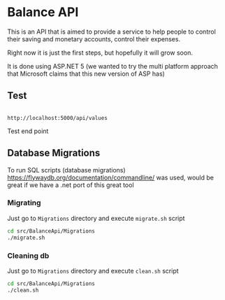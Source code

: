# Balance API

This is an API that is aimed to provide a service to help people to control their saving and monetary accounts, control their expenses.

Right now it is just the first steps, but hopefully it will grow soon.

It is done using ASP.NET 5 (we wanted to try the multi platform approach that Microsoft claims that this new version of ASP has)

## Test

```ssh

http://localhost:5000/api/values

```

Test end point

## Database Migrations

To run SQL scripts (database migrations) https://flywaydb.org/documentation/commandline/ was used, would be great if we have a .net port of this great tool

### Migrating

Just go to ``` Migrations ``` directory and execute ``` migrate.sh ``` script

```bash
cd src/BalanceApi/Migrations
./migrate.sh
```

### Cleaning db

Just go to ``` Migrations ``` directory and execute ``` clean.sh ``` script

```bash
cd src/BalanceApi/Migrations
./clean.sh
```

